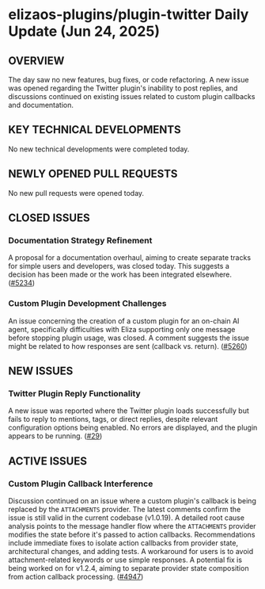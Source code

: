 # elizaos-plugins/plugin-twitter Daily Update (Jun 24, 2025)
## OVERVIEW 
The day saw no new features, bug fixes, or code refactoring. A new issue was opened regarding the Twitter plugin's inability to post replies, and discussions continued on existing issues related to custom plugin callbacks and documentation.

## KEY TECHNICAL DEVELOPMENTS
No new technical developments were completed today.

## NEWLY OPENED PULL REQUESTS
No new pull requests were opened today.

## CLOSED ISSUES
### Documentation Strategy Refinement
A proposal for a documentation overhaul, aiming to create separate tracks for simple users and developers, was closed today. This suggests a decision has been made or the work has been integrated elsewhere. ([#5234](https://github.com/elizaos-plugins/plugin-twitter/issues/5234))

### Custom Plugin Development Challenges
An issue concerning the creation of a custom plugin for an on-chain AI agent, specifically difficulties with Eliza supporting only one message before stopping plugin usage, was closed. A comment suggests the issue might be related to how responses are sent (callback vs. return). ([#5260](https://github.com/elizaos-plugins/plugin-twitter/issues/5260))

## NEW ISSUES
### Twitter Plugin Reply Functionality
A new issue was reported where the Twitter plugin loads successfully but fails to reply to mentions, tags, or direct replies, despite relevant configuration options being enabled. No errors are displayed, and the plugin appears to be running. ([#29](https://github.com/elizaos-plugins/plugin-twitter/issues/29))

## ACTIVE ISSUES
### Custom Plugin Callback Interference
Discussion continued on an issue where a custom plugin's callback is being replaced by the `ATTACHMENTS` provider. The latest comments confirm the issue is still valid in the current codebase (v1.0.19). A detailed root cause analysis points to the message handler flow where the `ATTACHMENTS` provider modifies the state before it's passed to action callbacks. Recommendations include immediate fixes to isolate action callbacks from provider state, architectural changes, and adding tests. A workaround for users is to avoid attachment-related keywords or use simple responses. A potential fix is being worked on for v1.2.4, aiming to separate provider state composition from action callback processing. ([#4947](https://github.com/elizaos-plugins/plugin-twitter/issues/4947))